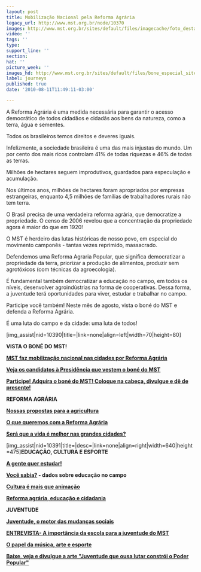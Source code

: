 ```yaml
---
layout: post
title: Mobilização Nacional pela Reforma Agrária
legacy_url: http://www.mst.org.br/node/10370
images: http://www.mst.org.br/sites/default/files/imagecache/foto_destaque/bone_especial_site2.jpg
video: ''
tags: ''
type: 
support_line: ''
section: 
hat: ''
picture_week: ''
images_hd: http://www.mst.org.br/sites/default/files/bone_especial_site2.jpg
label: journeys
published: true
date: '2010-08-11T11:49:11-03:00'

---
```

<em></em>
A Reforma Agrária é uma medida necessária para garantir o acesso democrático de todos cidadãos e cidadãs aos bens da natureza, como a terra, água e sementes. 

Todos os brasileiros temos direitos e deveres iguais. 
 
Infelizmente, a sociedade brasileira é uma das mais injustas do mundo. Um por cento dos mais ricos controlam 41% de todas riquezas e 46% de todas as terras.  

Milhões de hectares seguem improdutivos, guardados para especulação e acumulação.

Nos últimos anos, milhões de hectares foram apropriados por empresas estrangeiras, enquanto 4,5 milhões de famílias de trabalhadores rurais não tem terra.
 
O Brasil precisa de uma verdadeira reforma agrária, que democratize a propriedade. O censo de 2006 revelou que a concentração da propriedade agora é maior do que em 1920!
 
O MST é herdeiro das lutas históricas de nosso povo, em especial do movimento camponês - tantas vezes reprimido, massacrado.

Defendemos uma Reforma Agraria Popular, que significa democratizar a propriedade da terra, priorizar a produção de alimentos, produzir sem agrotóxicos (com técnicas da agroecologia).

É fundamental também democratizar a educação no campo, em todos os níveis, desenvolver agroindústrias na forma de cooperativas. Dessa forma, a juventude terá oportunidades para viver, estudar e trabalhar no campo.
 
Participe você também! Neste mês de agosto, vista o boné do MST e defenda a Reforma Agrária.

É uma luta do campo e da cidade: uma luta de todos!

[img_assist|nid=10390|title=|link=none|align=left|width=70|height=80]

<strong>VISTA O BONÉ DO MST!</strong>

<strong><a href="http://www.mst.org.br/node/10389" target="_self">MST faz mobilização nacional nas cidades por Reforma Agrária </a></strong>

<strong><a href="http://www.mst.org.br/candidatos-que-vestem-o-bone-do-MST-nas-eleicoes" target="_self">Veja os candidatos à Presidência que vestem o boné do MST</a></strong>

<strong><a href="http://www.mst.org.br/Vista-o-bone-pela-Reforma-Agraria" target="_self">Participe! Adquira o boné do MST! Coloque na cabeça, divulgue e dê de presente!</a></strong>

<strong>REFORMA AGRÁRIA</strong>

<strong><a href="http://www.mst.org.br/node/10372" target="_self">Nossas propostas para a agricultura</a></strong>

<strong><a href="http://www.mst.org.br/node/10371" target="_self">﻿O que queremos com a Reforma Agrária </a></strong>

<strong><a href="http://www.mst.org.br/node/10378" target="_self">Será que a vida é melhor nas grandes cidades?</a></strong>

[img_assist|nid=10391|title=|desc=|link=none|align=right|width=640|height=475]<strong>EDUCAÇÃO, CULTURA E ESPORTE</strong>

<strong><a href="http://www.mst.org.br/node/10375" target="_self">A gente quer estudar! </a></strong>

<strong><a href="http://www.mst.org.br/node/10376" target="_self">Você sabia?</a> - dados sobre educação no campo</strong>

<strong><a href="http://www.mst.org.br/node/10377" target="_self">Cultura é mais que animação </a></strong>

<strong><a href="http://www.mst.org.br/node/10382" target="_self">Reforma agrária, educação e cidadania </a></strong>

<strong>JUVENTUDE</strong>

<strong><a href="http://www.mst.org.br/node/10380" target="_self">Juventude, o motor das mudanças sociais </a></strong>

<strong><a href="http://www.mst.org.br/node/10410" target="_self">ENTREVISTA- A importância da escola para a juventude do MST</a></strong>

<strong><a href="http://www.mst.org.br/node/10379" target="_self">O papel da música, arte e esporte </a></strong>

<strong><a href="http://www.mst.org.br/node/10381" target="_self">Baixe, veja e divulgue a arte "Juventude que ousa lutar constrói o Poder Popular"</a></strong>

